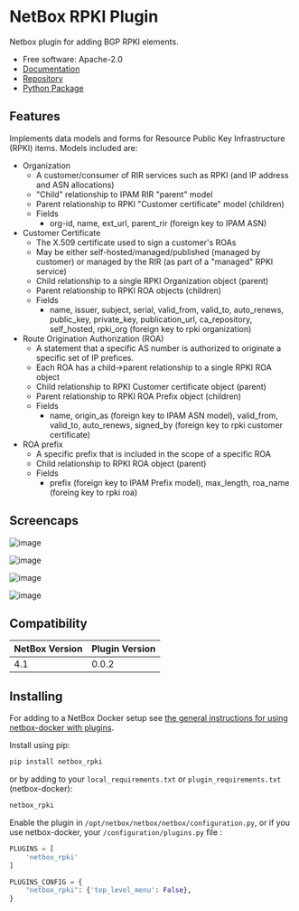 # NetBox RPKI Plugin

Netbox plugin for adding BGP RPKI elements.

* Free software: Apache-2.0
* [Documentation](https://menckend.github.io/netbox_rpki)
* [Repository](https://github.com/menckend/netbox_rpki)
* [Python Package](https://pypi.org/project/netbox_rpki/)

## Features

Implements data models and forms for Resource Public Key Infrastructure (RPKI) items.  Models included are:

* Organization
   * A customer/consumer of RIR services such as RPKI (and IP address and ASN allocations)
   * "Child" relationship to IPAM RIR "parent" model
   * Parent relationship to RPKI "Customer certificate" model (children)
   * Fields
      * org-id, name, ext_url, parent_rir (foreign key to IPAM ASN)
* Customer Certificate
   * The X.509 certificate used to sign a customer's ROAs
   * May be either self-hosted/managed/published (managed by customer) or managed by the RIR (as part of a "managed" RPKI service)
   * Child relationship to a single RPKI Organization object (parent)
   * Parent relationship to RPKI ROA objects (children)
   * Fields
      * name, issuer, subject, serial, valid_from, valid_to, auto_renews, public_key, private_key, publication_url, ca_repository, self_hosted, rpki_org (foreign key to rpki organization)
* Route Origination Authorization (ROA)
   * A statement that a specific AS number is authorized to originate a specific set of IP prefices.
   * Each ROA has a child->parent relationship to a single RPKI ROA object
   * Child relationship to RPKI Customer certificate object (parent)
   * Parent relationship to RPKI ROA Prefix object (children)
   * Fields
      * name, origin_as (foreign key to IPAM ASN model), valid_from, valid_to, auto_renews, signed_by (foreign key to rpki customer certificate)
* ROA prefix
   * A specific prefix that is included in the scope of a specific ROA
   * Child relationship to RPKI ROA object (parent)
   * Fields
      * prefix (foreign key to IPAM Prefix model), max_length, roa_name (foreing key to rpki roa)


## Screencaps

![image](./images/rpki-org-detail.png)

![image](./images/rpki-cert-detail.png)

![image](./images/rpki-roa-detail.png)

![image](./images/rpki-roaprefix-detail.png)

## Compatibility

| NetBox Version | Plugin Version |
|----------------|----------------|
|     4.1        |      0.0.2     |

## Installing

For adding to a NetBox Docker setup see
[the general instructions for using netbox-docker with plugins](https://github.com/netbox-community/netbox-docker/wiki/Using-Netbox-Plugins).

Install using pip:

```bash
pip install netbox_rpki
```

or by adding to your `local_requirements.txt` or `plugin_requirements.txt` (netbox-docker):

```bash
netbox_rpki
```

Enable the plugin in `/opt/netbox/netbox/netbox/configuration.py`,
 or if you use netbox-docker, your `/configuration/plugins.py` file :

```python
PLUGINS = [
    'netbox_rpki'
]

PLUGINS_CONFIG = {
    "netbox_rpki": {'top_level_menu': False},
}
```
